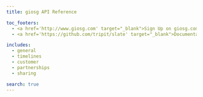 ```yaml
---
title: giosg API Reference

toc_footers:
  - <a href='http://www.giosg.com' target="_blank">Sign Up on giosg.com</a>
  - <a href='https://github.com/tripit/slate' target="_blank">Documentation Powered by Slate</a>

includes:
  - general
  - timelines
  - customer
  - partnerships
  - sharing

search: true
---
```

